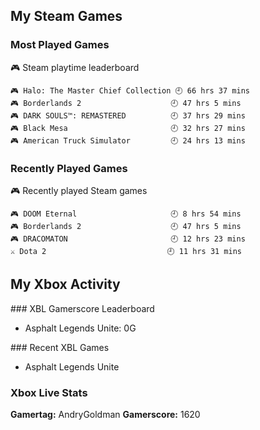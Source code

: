 ## My Steam Games

### Most Played Games
<!-- steam-box-playtime start -->
🎮 Steam playtime leaderboard
```text
🎮 Halo: The Master Chief Collection 🕘 66 hrs 37 mins
🎮 Borderlands 2                    🕘 47 hrs 5 mins
🎮 DARK SOULS™: REMASTERED          🕘 37 hrs 29 mins
🎮 Black Mesa                       🕘 32 hrs 27 mins
🎮 American Truck Simulator         🕘 24 hrs 13 mins
```
<!-- Powered by https://github.com/torresflo/steam-box-for-readme . -->
<!-- steam-box-playtime end -->

### Recently Played Games
<!-- steam-box-recent start -->
🎮 Recently played Steam games
```text
🎮 DOOM Eternal                     🕘 8 hrs 54 mins
🎮 Borderlands 2                    🕘 47 hrs 5 mins
🎮 DRACOMATON                       🕘 12 hrs 23 mins
⚔️ Dota 2                           🕘 11 hrs 31 mins
```
<!-- Powered by https://github.com/torresflo/steam-box-for-readme . -->
<!-- steam-box-recent end -->

## My Xbox Activity

<!-- xbl-leaderboard start -->### XBL Gamerscore Leaderboard
- Asphalt Legends Unite: 0G
<!-- xbl-leaderboard end -->

<!-- xbl-recent start -->### Recent XBL Games
- Asphalt Legends Unite
<!-- xbl-recent end -->

<!-- XBL_STATS -->
### Xbox Live Stats
**Gamertag:** AndryGoldman
**Gamerscore:** 1620
<!-- /XBL_STATS -->
